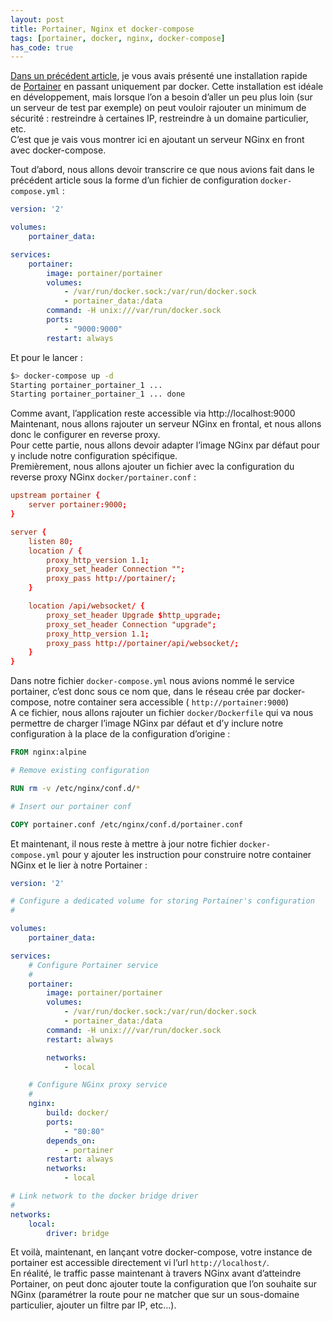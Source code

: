 ```yaml
---
layout: post
title: Portainer, Nginx et docker-compose
tags: [portainer, docker, nginx, docker-compose]
has_code: true
---
```

[Dans un précédent article](https://www.jeckel-lab.fr/2017/12/installation-rapide-de-portainer/), je vous avais présenté une installation rapide de [Portainer](https://www.portainer.io/) en passant uniquement par docker. Cette installation est idéale en développement, mais lorsque l’on a besoin d’aller un peu plus loin (sur un serveur de test par exemple) on peut vouloir rajouter un minimum de sécurité : restreindre à certaines IP, restreindre à un domaine particulier, etc.  
C’est que je vais vous montrer ici en ajoutant un serveur NGinx en front avec docker-compose.  
  
Tout d’abord, nous allons devoir transcrire ce que nous avions fait dans le précédent article sous la forme d’un fichier de configuration `docker-compose.yml` :

```yaml
version: '2'

volumes:
	portainer_data:

services:
	portainer:
		image: portainer/portainer
		volumes:
			- /var/run/docker.sock:/var/run/docker.sock
			- portainer_data:/data
		command: -H unix:///var/run/docker.sock
		ports:
			- "9000:9000"
		restart: always
```

Et pour le lancer :

```bash
$> docker-compose up -d
Starting portainer_portainer_1 ...
Starting portainer_portainer_1 ... done
```

Comme avant, l’application reste accessible via http://localhost:9000  
Maintenant, nous allons rajouter un serveur NGinx en frontal, et nous allons donc le configurer en reverse proxy.  
Pour cette partie, nous allons devoir adapter l’image NGinx par défaut pour y include notre configuration spécifique.  
Premièrement, nous allons ajouter un fichier avec la configuration du reverse proxy NGinx `docker/portainer.conf` :

```conf
upstream portainer {
	server portainer:9000;
}

server {
	listen 80;
	location / {
		proxy_http_version 1.1;
		proxy_set_header Connection "";
		proxy_pass http://portainer/;
	}

	location /api/websocket/ {
		proxy_set_header Upgrade $http_upgrade;
		proxy_set_header Connection "upgrade";
		proxy_http_version 1.1;
		proxy_pass http://portainer/api/websocket/;
	}
}
```

Dans notre fichier `docker-compose.yml` nous avions nommé le service portainer, c’est donc sous ce nom que, dans le réseau crée par docker-compose, notre container sera accessible ( `http://portainer:9000`)  
A ce fichier, nous allons rajouter un fichier `docker/Dockerfile` qui va nous permettre de charger l’image NGinx par défaut et d’y inclure notre configuration à la place de la configuration d’origine :

```Dockerfile
FROM nginx:alpine

# Remove existing configuration

RUN rm -v /etc/nginx/conf.d/*

# Insert our portainer conf

COPY portainer.conf /etc/nginx/conf.d/portainer.conf
```

Et maintenant, il nous reste à mettre à jour notre fichier `docker-compose.yml` pour y ajouter les instruction pour construire notre container NGinx et le lier à notre Portainer :

```yaml
version: '2'

# Configure a dedicated volume for storing Portainer's configuration
#

volumes:
	portainer_data:

services:
	# Configure Portainer service
	#
	portainer:
		image: portainer/portainer
		volumes:
			- /var/run/docker.sock:/var/run/docker.sock
			- portainer_data:/data
		command: -H unix:///var/run/docker.sock
		restart: always

		networks:
			- local

	# Configure NGinx proxy service
	#
	nginx:
		build: docker/
		ports:
			- "80:80"
		depends_on:
			- portainer
		restart: always
		networks:
			- local

# Link network to the docker bridge driver
#
networks:
	local:
		driver: bridge
```

Et voilà, maintenant, en lançant votre docker-compose, votre instance de portainer est accessible directement vi l’url `http://localhost/`.  
En réalité, le traffic passe maintenant à travers NGinx avant d’atteindre Portainer, on peut donc ajouter toute la configuration que l’on souhaite sur NGinx (paramétrer la route pour ne matcher que sur un sous-domaine particulier, ajouter un filtre par IP, etc…).